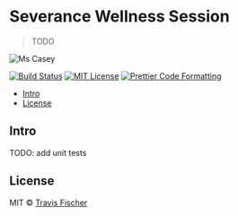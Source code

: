 # Severance Wellness Session <!-- omit from toc -->

> TODO

![Ms Casey](https://pbs.twimg.com/media/Gj7sSsQagAA0uYB?format=jpg&name=medium)

<p>
  <a href="https://github.com/transitive-bullshit/severance-wellness-session/actions/workflows/main.yml"><img alt="Build Status" src="https://github.com/transitive-bullshit/severance-wellness-session/actions/workflows/main.yml/badge.svg" /></a>
  <a href="https://github.com/transitive-bullshit/severance-wellness-session/blob/main/license"><img alt="MIT License" src="https://img.shields.io/badge/license-MIT-blue" /></a>
  <a href="https://prettier.io"><img alt="Prettier Code Formatting" src="https://img.shields.io/badge/code_style-prettier-brightgreen.svg" /></a>
</p>

- [Intro](#intro)
- [License](#license)

## Intro

TODO: add unit tests

## License

MIT © [Travis Fischer](https://x.com/transitive_bs)
